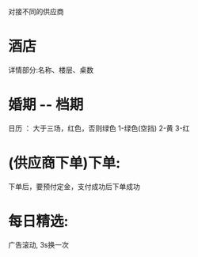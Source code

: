 对接不同的供应商

# 酒店
详情部分:名称、楼层、桌数

# 婚期 -- 档期
日历 ： 大于三场，红色，否则绿色
1-绿色(空挡) 2-黄 3-红

# (供应商下单)下单:
下单后，要预付定金，支付成功后下单成功


# 每日精选: 
广告滚动, 3s换一次




